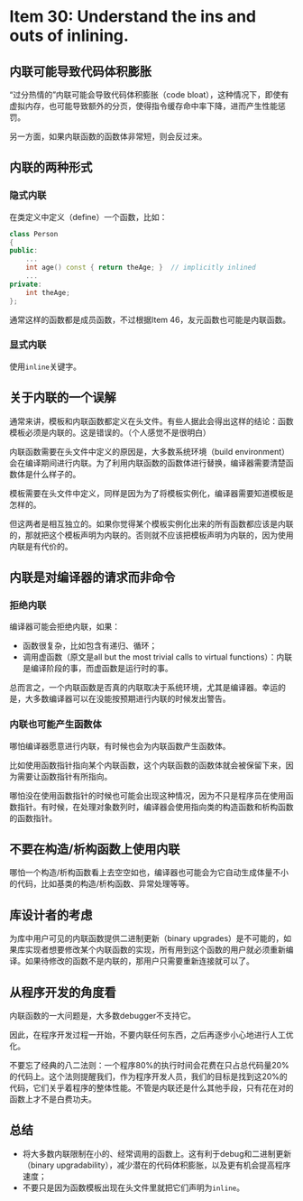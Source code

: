 # Item 30: Understand the ins and outs of inlining.

## 内联可能导致代码体积膨胀

“过分热情的”内联可能会导致代码体积膨胀（code bloat），这种情况下，即使有虚拟内存，也可能导致额外的分页，使得指令缓存命中率下降，进而产生性能惩罚。

另一方面，如果内联函数的函数体非常短，则会反过来。

## 内联的两种形式

### 隐式内联

在类定义中定义（define）一个函数，比如：

```cpp
class Person
{
public:
    ...
    int age() const { return theAge; }	// implicitly inlined
    ...
private:
    int theAge;
};
```

通常这样的函数都是成员函数，不过根据Item 46，友元函数也可能是内联函数。

### 显式内联

使用`inline`关键字。

## 关于内联的一个误解

通常来讲，模板和内联函数都定义在头文件。有些人据此会得出这样的结论：函数模板必须是内联的。这是错误的。（个人感觉不是很明白）

内联函数需要在头文件中定义的原因是，大多数系统环境（build environment）会在编译期间进行内联。为了利用内联函数的函数体进行替换，编译器需要清楚函数体是什么样子的。

模板需要在头文件中定义，同样是因为为了将模板实例化，编译器需要知道模板是怎样的。

但这两者是相互独立的。如果你觉得某个模板实例化出来的所有函数都应该是内联的，那就把这个模板声明为内联的。否则就不应该把模板声明为内联的，因为使用内联是有代价的。

## 内联是对编译器的请求而非命令

### 拒绝内联

编译器可能会拒绝内联，如果：

- 函数很复杂，比如包含有递归、循环；
- 调用虚函数（原文是all but the most trivial calls to virtual functions）：内联是编译阶段的事，而虚函数是运行时的事。

总而言之，一个内联函数是否真的内联取决于系统环境，尤其是编译器。幸运的是，大多数编译器可以在没能按预期进行内联的时候发出警告。

### 内联也可能产生函数体

哪怕编译器愿意进行内联，有时候也会为内联函数产生函数体。

比如使用函数指针指向某个内联函数，这个内联函数的函数体就会被保留下来，因为需要让函数指针有所指向。

哪怕没在使用函数指针的时候也可能会出现这种情况，因为不只是程序员在使用函数指针。有时候，在处理对象数列时，编译器会使用指向类的构造函数和析构函数的函数指针。

## 不要在构造/析构函数上使用内联

哪怕一个构造/析构函数看上去空空如也，编译器也可能会为它自动生成体量不小的代码，比如基类的构造/析构函数、异常处理等等。

## 库设计者的考虑

为库中用户可见的内联函数提供二进制更新（binary upgrades）是不可能的，如果库实现者想要修改某个内联函数的实现，所有用到这个函数的用户就必须重新编译。如果待修改的函数不是内联的，那用户只需要重新连接就可以了。

## 从程序开发的角度看

内联函数的一大问题是，大多数debugger不支持它。

因此，在程序开发过程一开始，不要内联任何东西，之后再逐步小心地进行人工优化。

不要忘了经典的八二法则：一个程序80%的执行时间会花费在只占总代码量20%的代码上。这个法则提醒我们，作为程序开发人员，我们的目标是找到这20%的代码，它们关乎着程序的整体性能。不管是内联还是什么其他手段，只有花在对的函数上才不是白费功夫。

## 总结

- 将大多数内联限制在小的、经常调用的函数上。这有利于debug和二进制更新（binary upgradability），减少潜在的代码体积膨胀，以及更有机会提高程序速度；
- 不要只是因为函数模板出现在头文件里就把它们声明为`inline`。
